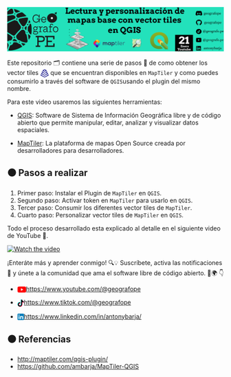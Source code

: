 <img src="img/banner.jpg">

Este repositorio 🗂️ contiene una serie de pasos 📑 de como obtener los vector tiles <img src="https://raw.githubusercontent.com/Viglino/font-gis/refs/heads/main/svg/layer/uEB6D-pyramid.svg" width=20 align="center"/> que se encuentran disponibles en `MapTiler` y como puedes consumirlo a través del software de `QGIS`usando el plugin del mismo nombre. 

Para este video usaremos las siguientes herramientas:

- [QGIS](https://www.qgis.org/): Software de Sistema de Información Geográfica libre y de código abierto que permite manipular, editar, analizar y visualizar datos espaciales.

- [MapTiler](https://www.maptiler.com/): La plataforma de mapas Open Source creada por desarrolladores para desarrolladores.

## ⚫ Pasos a realizar 

1. Primer paso: Instalar el Plugin de `MapTiler` en `QGIS`.
2. Segundo paso: Activar token en `MapTiler` para usarlo en `QGIS`.
3. Tercer paso: Consumir los diferentes vector tiles de `MapTiler`.
4. Cuarto paso: Personalizar vector tiles de `MapTiler` en `QGIS`.


Todo el proceso desarrollado esta explicado al detalle en el siguiente video de YouTube 🎥.

[![Watch the video](https://img.youtube.com/vi//0.jpg)](https://youtu.be/kWKaF6c-ydI?si=)

¡Enteráte más y aprender conmigo! 🔍💡 Suscríbete, activa las notificaciones 🔔 y únete a la comunidad que ama el software libre de código abierto. 🌟🌍 👇
- <img src='https://raw.githubusercontent.com/geografope/recursos/d7be118ef25f46cb6f748d623012bcc9c8e76db6/youtube.svg' width=20 align='center'>https://www.youtube.com/@geografope

- <img src='https://raw.githubusercontent.com/geografope/recursos/d7be118ef25f46cb6f748d623012bcc9c8e76db6/tiktok.svg' width=15 align='center'>https://www.tiktok.com/@geografope

- <img src='https://raw.githubusercontent.com/geografope/recursos/d7be118ef25f46cb6f748d623012bcc9c8e76db6/linkedin.svg' width=15 align='center'>https://www.linkedin.com/in/antonybarja/


## ⚫ Referencias 
 - http://maptiler.com/qgis-plugin/
 - https://github.com/ambarja/MapTiler-QGIS
